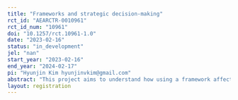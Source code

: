 ```yaml
---
title: "Frameworks and strategic decision-making"
rct_id: "AEARCTR-0010961"
rct_id_num: "10961"
doi: "10.1257/rct.10961-1.0"
date: "2023-02-16"
status: "in_development"
jel: "nan"
start_year: "2023-02-16"
end_year: "2024-02-17"
pi: "Hyunjin Kim hyunjinvkim@gmail.com"
abstract: "This project aims to understand how using a framework affects the crafting of strategic options."
layout: registration
---
```


